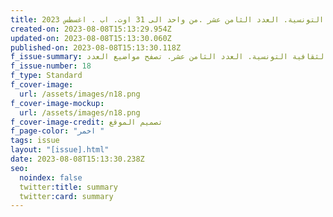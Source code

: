 ```yaml
---
title: مجلة الثقافية التونسية. العدد الثامن عشر .من واحد الى 31 اوت. اب . اغسطس 2023
created-on: 2023-08-08T15:13:29.954Z
updated-on: 2023-08-08T15:13:30.060Z
published-on: 2023-08-08T15:13:30.118Z
f_issue-summary: مجلة الثقافية التونسية. العدد الثامن عشر. تصفح مواضيع العدد
f_issue-number: 18
f_type: Standard
f_cover-image:
  url: /assets/images/n18.png
f_cover-image-mockup:
  url: /assets/images/n18.png
f_cover-image-credit: تصميم الموقع
f_page-color: "اخمر "
tags: issue
layout: "[issue].html"
date: 2023-08-08T15:13:30.238Z
seo:
  noindex: false
  twitter:title: summary
  twitter:card: summary
---
```

